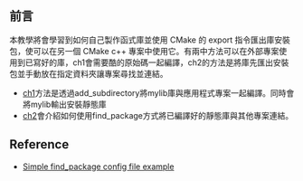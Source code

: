 
## 前言
本教學將會學習到如何自己製作函式庫並使用 CMake 的 export 指令匯出庫安裝包，使可以在另一個 CMake c++ 專案中使用它。有兩中方法可以在外部專案使用到已寫好的庫，ch1會需要酷的原始碼一起編譯，ch2的方法是將庫先匯出安裝包並手動放在指定資料夾讓專案尋找並連結。

- [ch1](./ch1/)方法是透過add_subdirectory將mylib庫與應用程式專案一起編譯。同時會將mylib輸出安裝靜態庫
- [ch2](./ch2/)會介紹如何使用find_package方式將已編譯好的靜態庫與其他專案連結。

## Reference
- [Simple find_package config file example](https://stackoverflow.com/questions/49857596/simple-find-package-config-file-example)